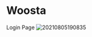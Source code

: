 # Woosta
Login Page
<img src="https://user-images.githubusercontent.com/76432686/128333087-599d7653-ee81-452b-a52f-36bf07c983a9.png" alt="20210805190835" style="max-width:100%;">
